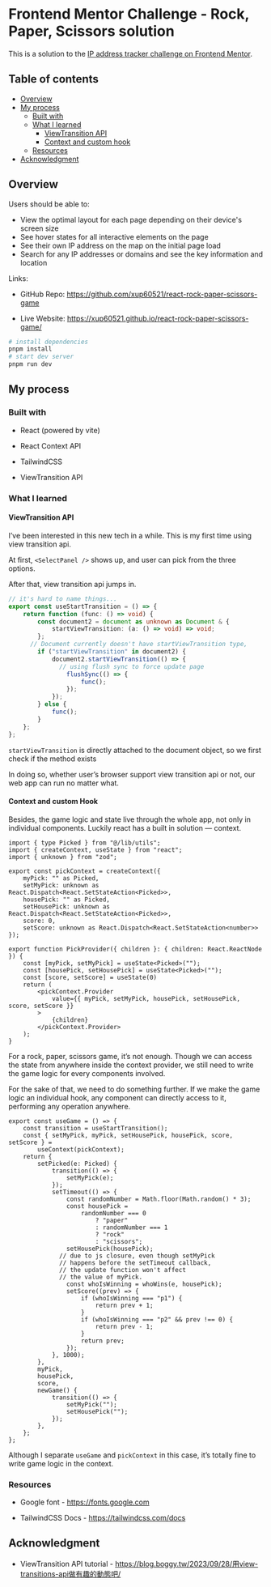 # Frontend Mentor Challenge - Rock, Paper, Scissors solution

This is a solution to the [IP address tracker challenge on Frontend Mentor](https://www.frontendmentor.io/challenges/ip-address-tracker-I8-0yYAH0).

## Table of contents

- [Overview](#overview)
- [My process](#my-process)
    - [Built with](#built-with)
    - [What I learned](#what-i-learned)
        - [ViewTransition API](#viewtransition-api)
        - [Context and custom hook](#context-and-custom-hook)
    - [Resources](#resources)
- [Acknowledgment](#acknowledgment)

## Overview

Users should be able to:

- View the optimal layout for each page depending on their device's screen size
- See hover states for all interactive elements on the page
- See their own IP address on the map on the initial page load
- Search for any IP addresses or domains and see the key information and location

Links:

- GitHub Repo: <https://github.com/xup60521/react-rock-paper-scissors-game>

- Live Website: <https://xup60521.github.io/react-rock-paper-scissors-game/>

```bash
# install dependencies
pnpm install
# start dev server
pnpm run dev
```

## My process

### Built with

- React (powered by vite)

- React Context API

- TailwindCSS

- ViewTransition API

### What I learned

#### ViewTransition API

 I’ve been interested in this new tech in a while. This is my first time using view transition api.

At first, `<SelectPanel />` shows up, and user can pick from the three options.

After that, view transition api jumps in.

```ts
// it's hard to name things...
export const useStartTransition = () => {
    return function (func: () => void) {
        const document2 = document as unknown as Document & {
            startViewTransition: (a: () => void) => void;
        };
      // Document currently doesn't have startViewTransition type,
        if ("startViewTransition" in document2) {
            document2.startViewTransition(() => {
              // using flush sync to force update page
                flushSync(() => {
                    func();
                });
            });
        } else {
            func();
        }
    };
};
```

`startViewTransition` is directly attached to the document object, so we first check if the method exists

In doing so, whether user’s browser support view transition api or not, our web app can run no matter what.


#### Context and custom Hook

Besides, the game logic and state live through the whole app, not only in individual components. Luckily react has a built in solution — context.



```tsx
import { type Picked } from "@/lib/utils";
import { createContext, useState } from "react";
import { unknown } from "zod";

export const pickContext = createContext({
    myPick: "" as Picked,
    setMyPick: unknown as React.Dispatch<React.SetStateAction<Picked>>,
    housePick: "" as Picked,
    setHousePick: unknown as React.Dispatch<React.SetStateAction<Picked>>,
    score: 0,
    setScore: unknown as React.Dispatch<React.SetStateAction<number>>
});

export function PickProvider({ children }: { children: React.ReactNode }) {
    const [myPick, setMyPick] = useState<Picked>("");
    const [housePick, setHousePick] = useState<Picked>("");
    const [score, setScore] = useState(0)
    return (
        <pickContext.Provider
            value={{ myPick, setMyPick, housePick, setHousePick, score, setScore }}
        >
            {children}
        </pickContext.Provider>
    );
}
```

For a rock, paper, scissors game, it’s not enough. Though we can access the state from anywhere inside the context provider, we still need to write the game logic for every components involved.

For the sake of that, we need to do something further. If we make the game logic an individual hook, any component can directly access to it, performing any operation anywhere.

```tsx
export const useGame = () => {
    const transition = useStartTransition();
    const { setMyPick, myPick, setHousePick, housePick, score, setScore } =
        useContext(pickContext);
    return {
        setPicked(e: Picked) {
            transition(() => {
                setMyPick(e);
            });
            setTimeout(() => {
                const randomNumber = Math.floor(Math.random() * 3);
                const housePick =
                    randomNumber === 0
                        ? "paper"
                        : randomNumber === 1
                        ? "rock"
                        : "scissors";
                setHousePick(housePick);
              // due to js closure, even though setMyPick
              // happens before the setTimeout callback,
              // the update function won't affect 
              // the value of myPick.
                const whoIsWinning = whoWins(e, housePick);
                setScore((prev) => {
                    if (whoIsWinning === "p1") {
                        return prev + 1;
                    }
                    if (whoIsWinning === "p2" && prev !== 0) {
                        return prev - 1;
                    }
                    return prev;
                });
            }, 1000);
        },
        myPick,
        housePick,
        score,
        newGame() {
            transition(() => {
                setMyPick("");
                setHousePick("");
            });
        },
    };
};
```

Although I separate `useGame` and `pickContext` in this case, it’s totally fine to write game logic in the context.

### Resources

- Google font - <https://fonts.google.com>

- TailwindCSS Docs - <https://tailwindcss.com/docs>

## Acknowledgment

- ViewTransition API tutorial - <https://blog.boggy.tw/2023/09/28/用view-transitions-api做有趣的動態吧/>